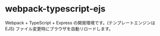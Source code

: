 # webpack-typescript-ejs
Webpack + TypeScript + Express の開発環境です。(テンプレートエンジンはEJS)
ファイル変更時にブラウザを自動リロードします。
